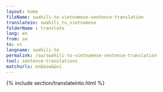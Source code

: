 ```yaml
---
layout: home
fileName: swahili-to-vietnamese-sentence-translation
translatein: swahili_to_vietnamese
folderName : translate
lang: en
from: sw
to: vi
langname: swahili-to
permalink: /sw/swahili-to-vietnamese-sentence-translation
tool: sentence-translations
matchurls: en&&sw&&vi
---
```

{% include section/translateinto.html %}
